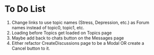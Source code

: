 # To Do List

1. Change links to use topic names (Stress, Depression, etc.) as Forum names instead of topic0, topic1, etc.
2. Loading before Topics get loaded on Topics page
3. Maybe add back to chats button on the Messages page
4. Either refactor CreateDiscussions page to be a Modal OR create a Cancel button to it.
